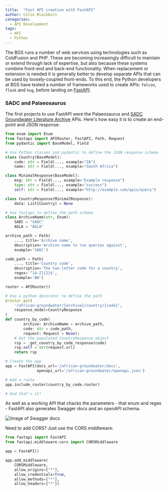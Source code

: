 ```yaml
---
title:  "Fast API creation with FastAPI"
author: Colin Blackburn
categories:
  - API Development
tags:
  - API
  - Python
---
```


The BGS runs a number of web services using technologies such as ColdFusion and PHP. These are becoming increasingly difficult to maintain or extend through lack of expertise, but also because these systems combine front-end and back-end functionality. When replacement or extension is needed it is generally better to develop separate APIs that can be used by loosely-coupled front-ends. To this end, the Python developers at BGS have tested a number of frameworks used to create APIs: `falcon`, `flask` and `hug`, before landing on [FastAPI](https://fastapi.tiangolo.com/).

### SADC and Palaeosaurus

The first projects to use FastAPI were the Palaeosaurus and [SADC Groundwater Literature Archive](http://sadc-gla.org/SADC/) APIs. Here's how easy it is to create an end-point and JSON response:

```python
from enum import Enum
from fastapi import APIRouter, FastAPI, Path, Request
from pydantic import BaseModel, Field

# Use Python classes and pydantic to define the JSON response schema
class Country(BaseModel):
    code: str = Field(..., example="ZA")
    name: str = Field(..., example="South Africa")

class MinimalResponse(BaseModel):
    msg: str = Field(..., example="Example response")
    type: str = Field(..., example="success")
    self: str = Field(..., example="http://example.com/apis/query")

class CountryResponse(MinimalResponse):
    data: List[Country] = None

# Use fastapi to define the path schema
class ArchiveName(str, Enum):
    SADC = "SADC"
    AGLA = "AGLA"

archive_path = Path(
    ..., title='Archive name',
    description='Archive name to run queries against',
    example='SADC')

code_path = Path(
    ..., title='Country code',
    description='The two-letter code for a country',
    regex='^[A-Z]{2}$',
    example='BW')

router = APIRouter()

# Use a python decorator to define the path
@router.get(
    '/african-groundwater/{archive}/country/{code}',
    response_model=CountryResponse
)
def country_by_code(
        archive: ArchiveName = archive_path,
        code: str = code_path,
        request: Request = None):
    # Get the populated CountryResponse object
    rsp = _get_country_by_code_response(code)
    rsp.self = str(request.url)
    return rsp

# Create the app
app = FastAPI(docs_url='/african-groundwater/docs',
              openapi_url='/african-groundwater/openapi.json')

# Add a route
app.include_router(country_by_code.router)

# And that's it!
```

As well as a working API that chacks the parameters - that enum and regex - FastAPI also generates Swagger docs and an openAPI schema.

![Image of Swagger docs](../../assets/images/2021-08-11-fast-apis/swagger.png)

Need to add CORS? Just use the CORS middleware:

```python
from fastapi import FastAPI
from fastapi.middleware.cors import CORSMiddleware

app = FastAPI()

app.add_middleware(
    CORSMiddleware,
    allow_origins=["*"],
    allow_credentials=True,
    allow_methods=["*"],
    allow_headers=["*"])
```
